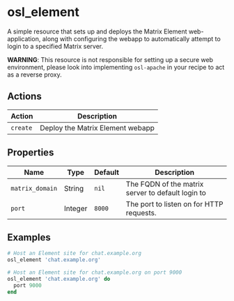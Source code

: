 # osl\_element

A simple resource that sets up and deploys the Matrix Element web-application, along with configuring the webapp to automatically attempt to login to a specified Matrix server.

**WARNING**: This resource is not responsible for setting up a secure web environment, please look into implementing `osl-apache` in your recipe to act as a reverse proxy.

## Actions

| Action   | Description                      |
| -------- | -------------------------------- |
| `create` | Deploy the Matrix Element webapp |

## Properties

| Name            | Type    | Default | Description                                       |
| --------------- | ------- | ------- | ------------------------------------------------- |
| `matrix_domain` | String  | `nil`   | The FQDN of the matrix server to default login to |
| `port`          | Integer | `8000`  | The port to listen on for HTTP requests.          |

## Examples
```ruby
# Host an Element site for chat.example.org
osl_element 'chat.example.org'

# Host an Element site for chat.example.org on port 9000
osl_element 'chat.example.org' do
  port 9000
end
```
